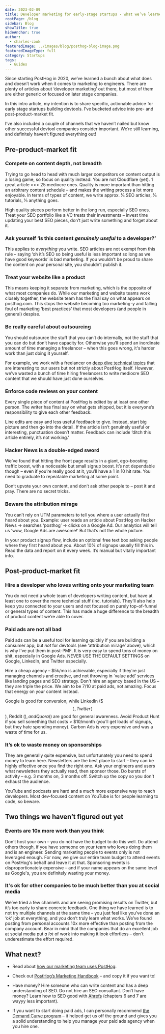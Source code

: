 ```yaml
---
date: 2023-02-09
title: Developer marketing for early-stage startups - what we’ve learned at PostHog
rootPage: /blog
sidebar: Blog
showTitle: true
hideAnchor: true
author:
  - charles-cook
featuredImage: ../images/blog/posthog-blog-image.png
featuredImageType: full
category: Startups
tags:
  - Guides
---
```


Since starting PostHog in 2020, we’ve learned a bunch about what does and doesn’t work when it comes to marketing to engineers. There are plenty of articles about ‘developer marketing’ out there, but most of them are either generic or focused on later stage companies. 

In this intro article, my intention is to share specific, actionable advice for early stage startups building devtools. I’ve bucketed advice into pre- and post-product-market fit.

I’ve also included a couple of channels that we haven’t nailed but know other successful devtool companies consider important. We’re still learning, and definitely haven’t figured everything out!

## Pre-product-market fit

### Compete on content depth, not breadth

Trying to go head to head with much larger competitors on content output is a losing game, so focus on quality instead. You are not Cloudflare (yet). 1 great article >>> 25 mediocre ones. Quality is more important than hitting an arbitrary content schedule – and makes the writing process a lot more enjoyable. In terms of types of content, we write approx. ⅓ SEO articles, ⅓ tutorials, ⅓ anything goes. 

High quality pieces perform better in the long run, especially SEO ones. Treat your SEO portfolio like a VC treats their investments – invest time updating your best SEO pieces, don’t just write something and forget about it. 

### Ask yourself ‘is this content _genuinely useful_ to a developer?’

This applies to _everything_ you write. SEO articles are not exempt from this rule – saying ‘oh it’s SEO so being useful is less important so long as we have good keywords’ is bad marketing. If you wouldn’t be proud to share the content on your personal site, you shouldn’t publish it. 

### Treat your website like a product

This means keeping it separate from marketing, which is the opposite of what most companies do. While our marketing and website teams work closely together, the website team has the final say on what appears on posthog.com. This stops the website becoming too marketing-y and falling foul of marketing ‘best practices’ that most developers (and people in general) despise.   

### Be really careful about outsourcing

You should outsource the stuff that you can’t do internally, not the stuff that you can do but don’t have capacity for. Otherwise you'll spend an inordinate amount of time managing a freelancer – when this goes wrong, it's harder work than just doing it yourself. 

For example, we work with a freelancer on [deep dive technical topics](/blog/clickhouse-vs-postgres) that are interesting to our users but not strictly about PostHog itself. However, we’ve wasted a bunch of time hiring freelancers to write mediocre SEO content that we should have just done ourselves. 

### Enforce code reviews on your content

Every single piece of content at PostHog is edited by at least one other person. The writer has final say on what gets shipped, but it is everyone’s responsibility to give each other feedback. 

Line edits are easy and less useful feedback to give. Instead, start big picture and then go into the detail. If the article isn’t genuinely useful or interesting, punctuation doesn’t matter. Feedback can include ‘ditch this article entirely, it’s not working.’

### Hacker News is a double-edged sword

We’ve found that hitting the front page results in a giant, ego-boosting traffic boost, with a noticeable but small signup boost. It’s not dependable though – even if you’re really good at it, you’ll have a 1 in 10 hit rate. You need to graduate to repeatable marketing at some point. 

Don’t upvote your own content, and don’t ask other people to – post it and pray. There are no secret tricks.

### Beware the attribution mirage

You can’t rely on UTM parameters to tell you where a user actually first heard about you. Example: user reads an article about PostHog on Hacker News -> searches ‘posthog’ -> clicks on a Google Ad. Our analytics will tell us ‘wow, Google Ads are awesome!’ But that’s not the whole picture. 

In your product signup flow, include an optional free text box asking people where they first heard about you. About 10% of signups usually fill this in. Read the data and report on it every week. It’s manual but vitally important info.

## Post-product-market fit

### Hire a developer who loves writing onto your marketing team 

You do not need a whole team of developers writing content, but have at least one to cover the more technical stuff (inc. tutorials). They’ll also help keep you connected to your users and not focused on purely top-of-funnel or general types of content. This has made a huge difference to the breadth of product content we’re able to cover. 

### Paid ads are not all bad 

Paid ads can be a useful tool for learning quickly if you are building a consumer app, but _not_ for devtools (see ‘attribution mirage’ above), which is why I’ve put them in post-PMF. It is very easy to spend tons of money on shit, especially in Google Ads. NEVER USE THE DEFAULT SETTINGS on Google, LinkedIn, and Twitter especially. 

Hire a cheap agency – $5k/mo is achievable, especially if they're just managing channels and creative, and not throwing in 'value add' services like landing pages and SEO strategy. Don't hire an agency based in the US – they are triple the price. We aim to be 7/10 at paid ads, not amazing. Focus that energy on your content instead. 

Google is good for conversion, while LinkedIn ($$$), Twitter ($$), Reddit ($), and Quora ($) are good for general awareness. Avoid Product Hunt if you sell something that costs > $10/month (you’ll get loads of signups, but they hate spending money). Carbon Ads is very expensive and was a waste of time for us. 

### It’s ok to waste money on sponsorships

They are generally quite expensive, but unfortunately you need to spend money to learn here. Newsletters are the best place to start – they can be highly effective once you find the right one. Ask your engineers and users what newsletters they actually read, then sponsor those. Do bursts of activity – e.g. 3 months on, 3 months off. Switch up the copy so you don't exhaust the audience.

YouTube and podcasts are hard and a _much_ more expensive way to reach developers. Most dev-focused content on YouTube is for people learning to code, so beware.

## Two things we haven’t figured out yet

### Events are 10x more work than you think 

Don’t host your own – you do not have the budget to do this well. Do attend others though, if you have someone on your team who loves doing them and is an engineer. Sending marketing people to events only is not leveraged enough. For now, we give our entire team budget to attend events on PostHog's behalf and leave it at that. Sponsoring events is disproportionately expensive – and if your name appears on the same level as Google's, you are definitely wasting your money. 

### It's ok for other companies to be much better than you at social media

We’ve tried a few channels and are seeing promising results on Twitter, but it’s too early to share concrete feedback. One thing we have learned is to not try multiple channels at the same time – you just feel like you’ve done an ‘ok’ job at everything, and you don’t truly learn what works. We’ve found posting from personal accounts 10x more effective than posting from the company account. Bear in mind that the companies that do an excellent job at social media put _a lot_ of work into making it look effortless – don't underestimate the effort required. 

## What next?

- Read about [how our marketing team uses PostHog](/blog/posthog-marketing).

- Check out [PostHog’s Marketing Handbook](/handbook/growth/marketing) – and copy it if you want to!

- Have money? Hire someone who can write content and has a deep understanding of SEO. Do not hire an SEO consultant. Don’t have money? Learn how to SEO good with [Ahrefs](https://ahrefs.com/seo) (chapters 6 and 7 are wayyy less important).

- If you want to start doing paid ads, I can personally recommend [the Demand Curve program](https://www.demandcurve.com/growth-program) – it helped get us off the ground and gives you a solid understanding to help you manage your paid ads agency when you hire one.
